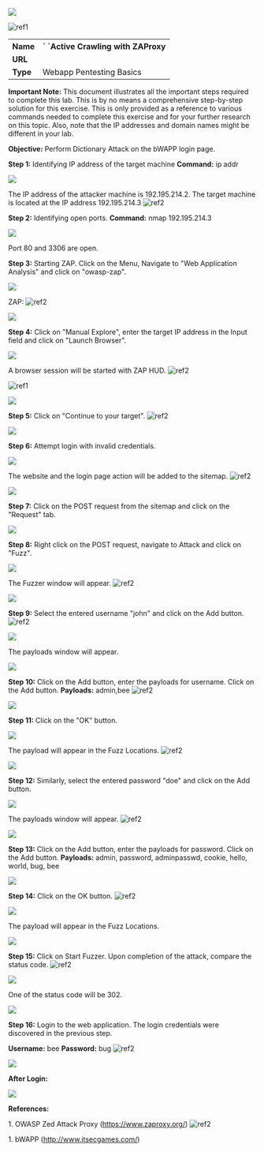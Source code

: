 ﻿![](Aspose.Words.008f3792-6f1d-42ca-bf18-7db1b1727947.001.png)

![ref1]
<table><tr><th colspan="1"><b>Name</b> </th><th colspan="1">` `Active Crawling with ZAProxy </th></tr>
<tr><td colspan="1" rowspan="2"><b>URL</b> </td><td colspan="1" valign="bottom"><https://attackdefense.com/challengedetails?cid=1897> </td></tr>
<tr><td colspan="1"></td></tr>
<tr><td colspan="1"><b>Type</b> </td><td colspan="1">Webapp Pentesting Basics </td></tr>
</table>

**Important Note:** This document illustrates all the important steps required to complete this lab. This  is  by  no  means  a  comprehensive  step-by-step  solution for this exercise. This is only provided as a reference to various commands needed to complete this exercise and for your further research on this topic. Also, note that the IP addresses and domain names might be different in your lab.  

**Objective:** Perform Dictionary Attack on the bWAPP login page. 

**Step 1:** Identifying IP address of the target machine **Command:** ip addr 

![](Aspose.Words.008f3792-6f1d-42ca-bf18-7db1b1727947.003.jpeg)

The IP address of the attacker machine is 192.195.214.2. The target machine is located at the IP address 192.195.214.3 ![ref2]

**Step 2:** Identifying open ports. **Command:** nmap 192.195.214.3 

![](Aspose.Words.008f3792-6f1d-42ca-bf18-7db1b1727947.005.png)

Port 80 and 3306 are open. 

**Step 3:** Starting ZAP. Click on the Menu, Navigate to "Web Application Analysis" and click on "owasp-zap". 

![](Aspose.Words.008f3792-6f1d-42ca-bf18-7db1b1727947.006.jpeg)

ZAP: ![ref2]


![](Aspose.Words.008f3792-6f1d-42ca-bf18-7db1b1727947.007.png)

**Step 4:** Click on "Manual Explore", enter the target IP address in the Input field and click on "Launch Browser". 

![](Aspose.Words.008f3792-6f1d-42ca-bf18-7db1b1727947.008.jpeg)

A browser session will be started with ZAP HUD. ![ref2]

![ref1]

![](Aspose.Words.008f3792-6f1d-42ca-bf18-7db1b1727947.009.jpeg)

**Step 5:** Click on "Continue to your target".  ![ref2]

![](Aspose.Words.008f3792-6f1d-42ca-bf18-7db1b1727947.010.jpeg)

**Step 6:** Attempt login with invalid credentials.  

![](Aspose.Words.008f3792-6f1d-42ca-bf18-7db1b1727947.011.jpeg)

The website and the login page action will be added to the sitemap. ![ref2]

![](Aspose.Words.008f3792-6f1d-42ca-bf18-7db1b1727947.012.png)

**Step 7:** Click on the POST request from the sitemap and click on the "Request" tab. 

![](Aspose.Words.008f3792-6f1d-42ca-bf18-7db1b1727947.013.png)

**Step 8:** Right click on the POST request, navigate to Attack and click on "Fuzz". 

![](Aspose.Words.008f3792-6f1d-42ca-bf18-7db1b1727947.014.png)

The Fuzzer window will appear.  ![ref2]

![](Aspose.Words.008f3792-6f1d-42ca-bf18-7db1b1727947.015.jpeg)

**Step 9:** Select the entered username "john" and click on the Add button. ![ref2]

![](Aspose.Words.008f3792-6f1d-42ca-bf18-7db1b1727947.016.jpeg)

The payloads window will appear.  

![](Aspose.Words.008f3792-6f1d-42ca-bf18-7db1b1727947.017.png)

**Step 10:** Click on the Add button, enter the payloads for username. Click on the Add button. **Payloads:** admin,bee ![ref2]

![](Aspose.Words.008f3792-6f1d-42ca-bf18-7db1b1727947.018.jpeg)

**Step 11:** Click on the "OK" button.  

![](Aspose.Words.008f3792-6f1d-42ca-bf18-7db1b1727947.019.png)

The payload will appear in the Fuzz Locations. ![ref2]

![](Aspose.Words.008f3792-6f1d-42ca-bf18-7db1b1727947.020.jpeg)

**Step 12:** Similarly, select the entered password "doe" and click on the Add button. 

![](Aspose.Words.008f3792-6f1d-42ca-bf18-7db1b1727947.021.jpeg)

The payloads window will appear.  ![ref2]

![](Aspose.Words.008f3792-6f1d-42ca-bf18-7db1b1727947.022.png)

**Step 13:** Click on the Add button, enter the payloads for password. Click on the Add button. **Payloads:** admin, password, adminpasswd, cookie, hello, world, bug, bee 

![](Aspose.Words.008f3792-6f1d-42ca-bf18-7db1b1727947.023.jpeg)

**Step 14:**  Click on the OK button. ![ref2]

![](Aspose.Words.008f3792-6f1d-42ca-bf18-7db1b1727947.024.png)

The payload will appear in the Fuzz Locations. 

![](Aspose.Words.008f3792-6f1d-42ca-bf18-7db1b1727947.025.jpeg)

**Step 15:** Click on Start Fuzzer. Upon completion of the attack, compare the status code. ![ref2]

![](Aspose.Words.008f3792-6f1d-42ca-bf18-7db1b1727947.026.jpeg)

One of the status code will be 302.  

![](Aspose.Words.008f3792-6f1d-42ca-bf18-7db1b1727947.027.jpeg)

**Step 16:** Login to the web application. The login credentials were discovered in the previous step. 

**Username:** bee **Password:** bug ![ref2]

![](Aspose.Words.008f3792-6f1d-42ca-bf18-7db1b1727947.028.jpeg)

**After Login:**  

![](Aspose.Words.008f3792-6f1d-42ca-bf18-7db1b1727947.029.jpeg)

**References:**  

1\. OWASP Zed Attack Proxy (<https://www.zaproxy.org/>)  ![ref2]

1\. bWAPP (<http://www.itsecgames.com/>) 

[ref1]: Aspose.Words.008f3792-6f1d-42ca-bf18-7db1b1727947.002.png
[ref2]: Aspose.Words.008f3792-6f1d-42ca-bf18-7db1b1727947.004.png

